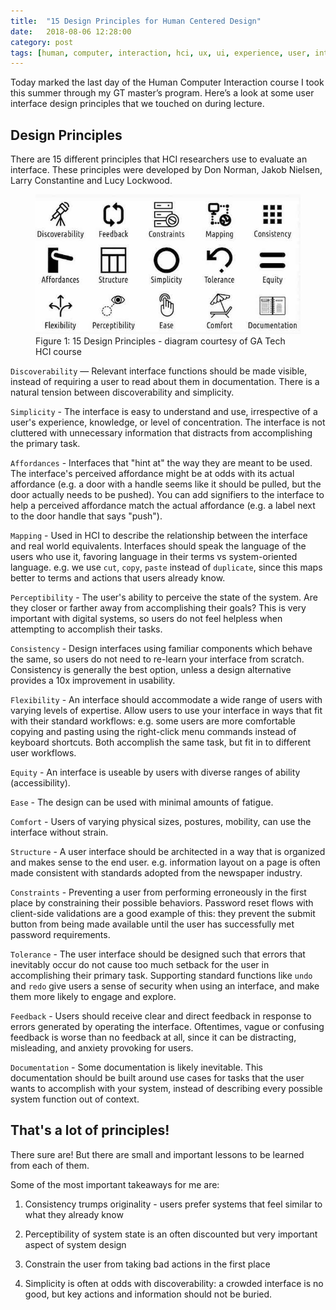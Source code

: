 ```yaml
---
title:  "15 Design Principles for Human Centered Design"
date:   2018-08-06 12:28:00
category: post
tags: [human, computer, interaction, hci, ux, ui, experience, user, interface]
---
```


Today marked the last day of the Human Computer Interaction course I took this summer through my GT master’s program. Here’s a look at some user interface design principles that we touched on during lecture.

## Design Principles

There are 15 different principles that HCI researchers use to evaluate an interface. These principles were developed by Don Norman, Jakob Nielsen, Larry Constantine and Lucy Lockwood.

<figure>
  <img src="/assets/images/design-principles.jpg">
  <figcaption>Figure 1: 15 Design Principles - diagram courtesy of GA Tech HCI course</figcaption>
</figure>

`Discoverability` — Relevant interface functions should be made visible, instead of requiring a user to read about them in documentation. There is a natural tension between discoverability and simplicity.

`Simplicity` - The interface is easy to understand and use, irrespective of a user's experience, knowledge, or level of concentration. The interface is not cluttered with unnecessary information that distracts from accomplishing the primary task.

`Affordances` - Interfaces that "hint at" the way they are meant to be used. The interface's perceived affordance might be at odds with its actual affordance (e.g. a door with a handle seems like it should be pulled, but the door actually needs to be pushed). You can add signifiers to the interface to help a perceived affordance match the actual affordance (e.g. a label next to the door handle that says "push").

`Mapping` - Used in HCI to describe the relationship between the interface and real world equivalents. Interfaces should speak the language of the users who use it, favoring language in their terms vs system-oriented language. e.g. we use `cut`, `copy`, `paste` instead of `duplicate`, since this maps better to terms and actions that users already know.

`Perceptibility` - The user's ability to perceive the state of the system. Are they closer or farther away from accomplishing their goals? This is very important with digital systems, so users do not feel helpless when attempting to accomplish their tasks.

`Consistency` - Design interfaces using familiar components which behave the same, so users do not need to re-learn your interface from scratch. Consistency is generally the best option, unless a design alternative provides a 10x improvement in usability.

`Flexibility` - An interface should accommodate a wide range of users with varying levels of expertise. Allow users to use your interface in ways that fit with their standard workflows: e.g. some users are more comfortable copying and pasting using the right-click menu commands instead of keyboard shortcuts. Both accomplish the same task, but fit in to different user workflows.

`Equity` - An interface is useable by users with diverse ranges of ability (accessibility).

`Ease` - The design can be used with minimal amounts of fatigue.

`Comfort` - Users of varying physical sizes, postures, mobility, can use the interface without strain.

`Structure` - A user interface should be architected in a way that is organized and makes sense to the end user. e.g. information layout on a page is often made consistent with standards adopted from the newspaper industry.

`Constraints` - Preventing a user from performing erroneously in the first place by constraining their possible behaviors. Password reset flows with client-side validations are a good example of this: they prevent the submit button from being made available until the user has successfully met password requirements.

`Tolerance` - The user interface should be designed such that errors that inevitably occur do not cause too much setback for the user in accomplishing their primary task. Supporting standard functions like `undo` and `redo` give users a sense of security when using an interface, and make them more likely to engage and explore.

`Feedback` - Users should receive clear and direct feedback in response to errors generated by operating the interface. Oftentimes, vague or confusing feedback is worse than no feedback at all, since it can be distracting, misleading, and anxiety provoking for users.

`Documentation` - Some documentation is likely inevitable. This documentation should be built around use cases for tasks that the user wants to accomplish with your system, instead of describing every possible system function out of context.

## That's a lot of principles!

There sure are! But there are small and important lessons to be learned from each of them.

Some of the most important takeaways for me are:

1) Consistency trumps originality - users prefer systems that feel similar to what they already know

2) Perceptibility of system state is an often discounted but very important aspect of system design

3) Constrain the user from taking bad actions in the first place

4) Simplicity is often at odds with discoverability: a crowded interface is no good, but key actions and information should not be buried.
